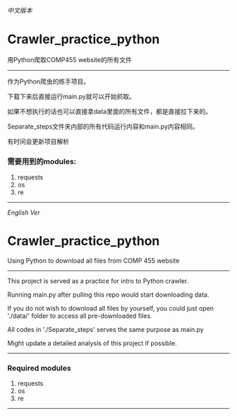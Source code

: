 *中文版本*
# Crawler_practice_python
用Python爬取COMP455 website的所有文件
***
作为Python爬虫的练手项目。

下载下来后直接运行main.py就可以开始抓取。

如果不想执行的话也可以直接拿data里面的所有文件，都是直接拉下来的。

Separate_steps文件夹内部的所有代码运行内容和main.py内容相同。

有时间会更新项目解析

### 需要用到的modules:
1. requests
2. os
3. re

***

*English Ver*
# Crawler_practice_python
Using Python to download all files from COMP 455 website
***
This project is served as a practice for intro to Python crawler.

Running main.py after pulling this repo would start downloading data.

If you do not wish to download all files by yourself, you could just open './data/' folder to access all pre-downloaded files.

All codes in './Separate_steps' serves the same purpose as main.py

Might update a detailed analysis of this project if possible.

***
### Required modules
1. requests
2. os
3. re

***
